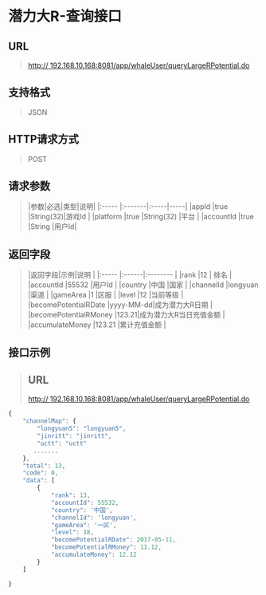 # 潜力大R-查询接口

## URL
> [http:// 192.168.10.168:8081/app/whaleUser/queryLargeRPotential.do](http://dataviewer.ilongyuan.com.cn/app/whaleUser/queryLargeRPotential.do)

## 支持格式
> JSON

## HTTP请求方式
> POST

## 请求参数
> |参数|必选|类型|说明|
|:-----  |:-------|:-----|-----|
|appId    |true    |String(32)|游戏Id |
|platform    |true    |String(32)   |平台 |
|accountId    |true    |String   |用户Id|

## 返回字段
> |返回字段|示例|说明            |
|:-----   |:------|:--------    |
|rank |12 |   排名        |
|accountId |55532 |用户Id   |
|country |中国 |国家 |
|channelId |longyuan |渠道   |
|gameArea |1 |区服 |
|level |12 |当前等级 |
|becomePotentialRDate |yyyy-MM-dd|成为潜力大R日期 |
|becomePotentialRMoney |123.21|成为潜力大R当日充值金额 |
|accumulateMoney |123.21 |累计充值金额 |


## 接口示例
> ## URL
> [http:// 192.168.10.168:8081/app/whaleUser/queryLargeRPotential.do](http://dataviewer.ilongyuan.com.cn/app/whaleUser/queryLargeRPotential.do)

``` javascript
{
    "channelMap": {
        "longyuan5": "longyuan5",
        "jinritt": "jinritt",
        "uctt": "uctt"
       .......
    },
    "total": 13,
    "code": 0,
    "data": [
        {
            "rank": 13,
            "accountId": 55532,
            "country": '中国',
            "channelId": 'longyuan',
            "gameArea": '一区',
            "level": 18,
            "becomePotentialRDate": 2017-05-11,
            "becomePotentialRMoney": 11.12,
            "accumulateMoney": 12.12
        }
    ]

}
